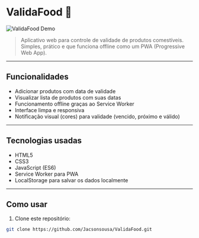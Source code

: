 # ValidaFood 🥫

![ValidaFood Demo](https://user-images.githubusercontent.com/SEU-USER-ID/AQUI-COLE-A-URL-DA-IMAGEM.gif)

> Aplicativo web para controle de validade de produtos comestíveis. Simples, prático e que funciona offline como um PWA (Progressive Web App).

---

## Funcionalidades

- Adicionar produtos com data de validade
- Visualizar lista de produtos com suas datas
- Funcionamento offline graças ao Service Worker
- Interface limpa e responsiva
- Notificação visual (cores) para validade (vencido, próximo e válido)

---

## Tecnologias usadas

- HTML5
- CSS3
- JavaScript (ES6)
- Service Worker para PWA
- LocalStorage para salvar os dados localmente

---

## Como usar

1. Clone este repositório:

```bash
git clone https://github.com/Jacsonsousa/ValidaFood.git
